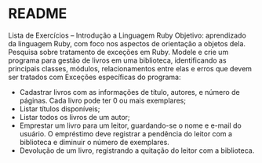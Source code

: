 # README

Lista de Exercícios – Introdução a Linguagem Ruby
Objetivo: aprendizado da linguagem Ruby, com foco nos aspectos de orientação a objetos dela. Pesquisa
sobre tratamento de exceções em Ruby.
Modele e crie um programa para gestão de livros em uma biblioteca, identificando as principais
classes, módulos, relacionamentos entre elas e erros que devem ser tratados com Exceções específicas do
programa:
* Cadastrar livros com as informações de título, autores, e número de páginas. Cada livro pode ter 0
ou mais exemplares;
* Listar títulos disponíveis;
* Listar todos os livros de um autor;
* Emprestar um livro para um leitor, guardando-se o nome e e-mail do usuário. O empréstimo deve
registrar a pendência do leitor com a biblioteca e diminuir o número de exemplares.
* Devolução de um livro, registrando a quitação do leitor com a biblioteca.
